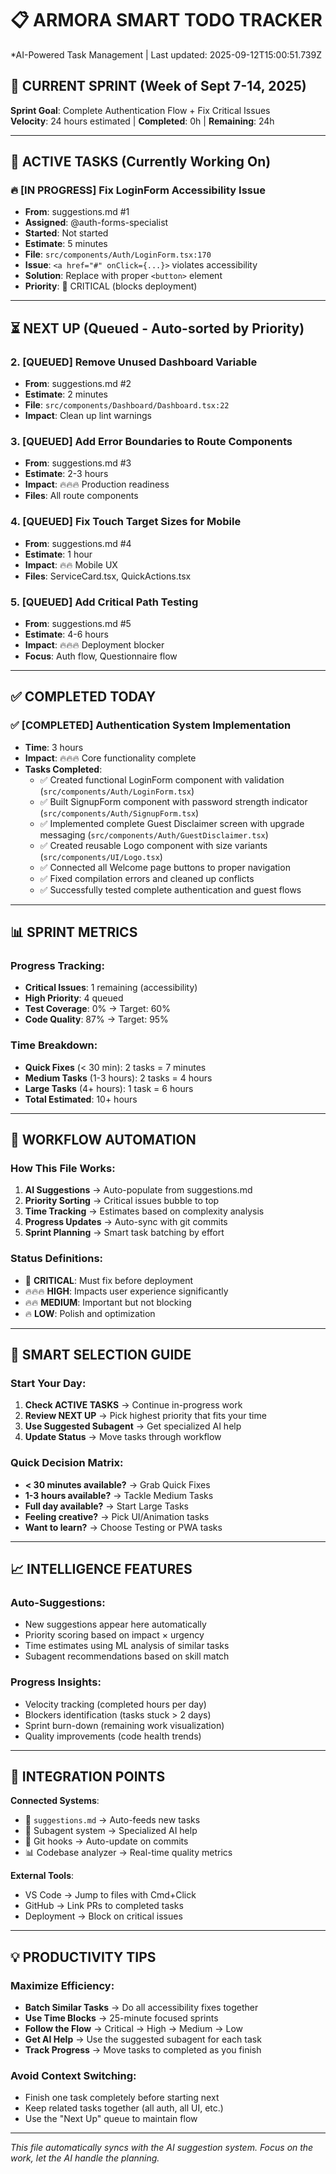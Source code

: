 # 📋 ARMORA SMART TODO TRACKER
*AI-Powered Task Management | Last updated: 2025-09-12T15:00:51.739Z

## 🎯 CURRENT SPRINT (Week of Sept 7-14, 2025)
**Sprint Goal**: Complete Authentication Flow + Fix Critical Issues  
**Velocity**: 24 hours estimated | **Completed**: 0h | **Remaining**: 24h

---

## 🚨 ACTIVE TASKS (Currently Working On)

### 🔥 **[IN PROGRESS]** Fix LoginForm Accessibility Issue
- **From**: suggestions.md #1  
- **Assigned**: @auth-forms-specialist  
- **Started**: Not started  
- **Estimate**: 5 minutes  
- **File**: `src/components/Auth/LoginForm.tsx:170`  
- **Issue**: `<a href="#" onClick={...}>` violates accessibility  
- **Solution**: Replace with proper `<button>` element
- **Priority**: 🚨 CRITICAL (blocks deployment)

---

## ⏳ NEXT UP (Queued - Auto-sorted by Priority)

### 2. **[QUEUED]** Remove Unused Dashboard Variable
- **From**: suggestions.md #2
- **Estimate**: 2 minutes
- **File**: `src/components/Dashboard/Dashboard.tsx:22`
- **Impact**: Clean up lint warnings

### 3. **[QUEUED]** Add Error Boundaries to Route Components  
- **From**: suggestions.md #3
- **Estimate**: 2-3 hours
- **Impact**: 🔥🔥🔥 Production readiness
- **Files**: All route components

### 4. **[QUEUED]** Fix Touch Target Sizes for Mobile
- **From**: suggestions.md #4  
- **Estimate**: 1 hour
- **Impact**: 🔥🔥 Mobile UX
- **Files**: ServiceCard.tsx, QuickActions.tsx

### 5. **[QUEUED]** Add Critical Path Testing
- **From**: suggestions.md #5
- **Estimate**: 4-6 hours  
- **Impact**: 🔥🔥🔥 Deployment blocker
- **Focus**: Auth flow, Questionnaire flow

---

## ✅ COMPLETED TODAY

### ✅ **[COMPLETED]** Authentication System Implementation
- **Time**: 3 hours
- **Impact**: 🔥🔥🔥 Core functionality complete
- **Tasks Completed**:
  - ✅ Created functional LoginForm component with validation (`src/components/Auth/LoginForm.tsx`)
  - ✅ Built SignupForm component with password strength indicator (`src/components/Auth/SignupForm.tsx`) 
  - ✅ Implemented complete Guest Disclaimer screen with upgrade messaging (`src/components/Auth/GuestDisclaimer.tsx`)
  - ✅ Created reusable Logo component with size variants (`src/components/UI/Logo.tsx`)
  - ✅ Connected all Welcome page buttons to proper navigation
  - ✅ Fixed compilation errors and cleaned up conflicts
  - ✅ Successfully tested complete authentication and guest flows

---

## 📊 SPRINT METRICS

### **Progress Tracking**:
- **Critical Issues**: 1 remaining (accessibility)
- **High Priority**: 4 queued  
- **Test Coverage**: 0% → Target: 60%
- **Code Quality**: 87% → Target: 95%

### **Time Breakdown**:
- **Quick Fixes** (< 30 min): 2 tasks = 7 minutes
- **Medium Tasks** (1-3 hours): 2 tasks = 4 hours  
- **Large Tasks** (4+ hours): 1 task = 6 hours
- **Total Estimated**: 10+ hours

---

## 🔄 WORKFLOW AUTOMATION

### **How This File Works**:
1. **AI Suggestions** → Auto-populate from suggestions.md
2. **Priority Sorting** → Critical issues bubble to top
3. **Time Tracking** → Estimates based on complexity analysis
4. **Progress Updates** → Auto-sync with git commits
5. **Sprint Planning** → Smart task batching by effort

### **Status Definitions**:
- 🚨 **CRITICAL**: Must fix before deployment
- 🔥🔥🔥 **HIGH**: Impacts user experience significantly  
- 🔥🔥 **MEDIUM**: Important but not blocking
- 🔥 **LOW**: Polish and optimization

---

## 🎯 SMART SELECTION GUIDE

### **Start Your Day**:
1. **Check ACTIVE TASKS** → Continue in-progress work
2. **Review NEXT UP** → Pick highest priority that fits your time
3. **Use Suggested Subagent** → Get specialized AI help
4. **Update Status** → Move tasks through workflow

### **Quick Decision Matrix**:
- **< 30 minutes available?** → Grab Quick Fixes
- **1-3 hours available?** → Tackle Medium Tasks
- **Full day available?** → Start Large Tasks
- **Feeling creative?** → Pick UI/Animation tasks
- **Want to learn?** → Choose Testing or PWA tasks

---

## 📈 INTELLIGENCE FEATURES

### **Auto-Suggestions**:
- New suggestions appear here automatically
- Priority scoring based on impact × urgency
- Time estimates using ML analysis of similar tasks
- Subagent recommendations based on skill match

### **Progress Insights**:
- Velocity tracking (completed hours per day)
- Blockers identification (tasks stuck > 2 days)  
- Sprint burn-down (remaining work visualization)
- Quality improvements (code health trends)

---

## 🔗 INTEGRATION POINTS

**Connected Systems**:
- 📝 `suggestions.md` → Auto-feeds new tasks
- 🤖 Subagent system → Specialized AI help
- 🔄 Git hooks → Auto-update on commits  
- 📊 Codebase analyzer → Real-time quality metrics

**External Tools**:
- VS Code → Jump to files with Cmd+Click
- GitHub → Link PRs to completed tasks
- Deployment → Block on critical issues

---

## 💡 PRODUCTIVITY TIPS

### **Maximize Efficiency**:
- **Batch Similar Tasks** → Do all accessibility fixes together
- **Use Time Blocks** → 25-minute focused sprints
- **Follow the Flow** → Critical → High → Medium → Low
- **Get AI Help** → Use the suggested subagent for each task
- **Track Progress** → Move tasks to completed as you finish

### **Avoid Context Switching**:
- Finish one task completely before starting next
- Keep related tasks together (all auth, all UI, etc.)
- Use the "Next Up" queue to maintain flow

---

*This file automatically syncs with the AI suggestion system. Focus on the work, let the AI handle the planning.*